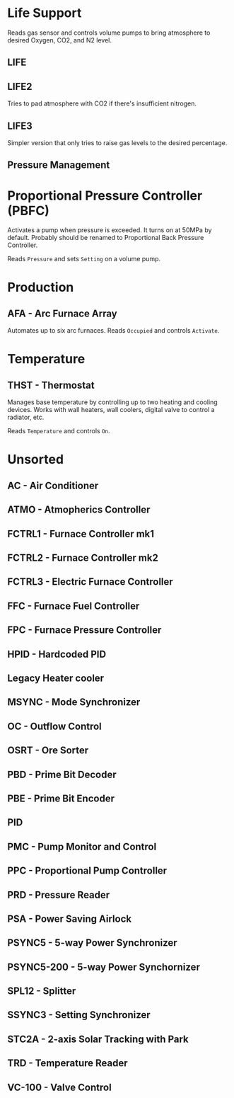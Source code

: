 # Life Support

Reads gas sensor and controls volume pumps to bring atmosphere to desired Oxygen, CO2, and N2 level.

## LIFE
## LIFE2

Tries to pad atmosphere with CO2 if there's insufficient nitrogen.

## LIFE3

Simpler version that only tries to raise gas levels to the desired percentage.

## Pressure Management

# Proportional Pressure Controller (PBFC)

Activates a pump when pressure is exceeded. It turns on at 50MPa by default.
Probably should be renamed to Proportional Back Pressure Controller.

Reads `Pressure` and sets `Setting` on a volume pump.

# Production

## AFA - Arc Furnace Array

Automates up to six arc furnaces. Reads `Occupied` and controls `Activate`.

# Temperature

## THST - Thermostat

Manages base temperature by controlling up to two heating and cooling devices. Works with wall heaters, wall coolers, digital valve to control a radiator, etc.

Reads `Temperature` and controls `On`.

# Unsorted

## AC - Air Conditioner
## ATMO - Atmopherics Controller
## FCTRL1 - Furnace Controller mk1
## FCTRL2 - Furnace Controller mk2
## FCTRL3 - Electric Furnace Controller
## FFC - Furnace Fuel Controller
## FPC - Furnace Pressure Controller
## HPID - Hardcoded PID
## Legacy Heater cooler
## MSYNC - Mode Synchronizer
## OC - Outflow Control
## OSRT - Ore Sorter
## PBD - Prime Bit Decoder
## PBE - Prime Bit Encoder
## PID
## PMC - Pump Monitor and Control
## PPC - Proportional Pump Controller
## PRD - Pressure Reader
## PSA - Power Saving Airlock
## PSYNC5 - 5-way Power Synchronizer
## PSYNC5-200 - 5-way Power Synchornizer
## SPL12 - Splitter
## SSYNC3 - Setting Synchronizer
## STC2A - 2-axis Solar Tracking with Park
## TRD - Temperature Reader
## VC-100 - Valve Control
